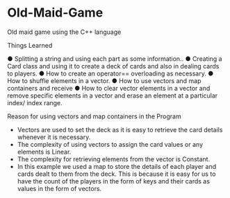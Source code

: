 # Old-Maid-Game
Old maid game using the C++ language



Things Learned

●	Splitting a string and using each part as some information..
●	Creating a Card class and using it to create a deck of cards and also in dealing cards to players.
●	How to create an operator== overloading as necessary.
●	How to shuffle elements in a vector.
●	How to use vectors and map containers and receive
●	How to clear vector elements in a vector and remove specific elements in a vector and erase an element at a particular index/ index range.

Reason for using vectors and map containers in the Program
-	Vectors are used to set the deck as it is easy to retrieve the card details whenever it is necessary.
-	The complexity of using vectors to assign the card values or any elements is Linear.
-	The complexity for retrieving elements from the vector is Constant.
-	In this example we used a map to store the details of each player and cards dealt to them from the deck. This is because it is easy for us to have the count of the players in the form of keys and their cards as values in the form of vectors.
